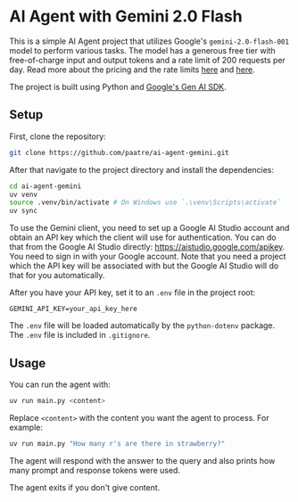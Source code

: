 # AI Agent with Gemini 2.0 Flash

This is a simple AI Agent project that utilizes Google's `gemini-2.0-flash-001` model to perform various tasks. The model has a generous free tier with free-of-charge input and output tokens and a rate limit of 200 requests per day. Read more about the pricing and the rate limits [here](https://ai.google.dev/gemini-api/docs/pricing) and [here](https://ai.google.dev/gemini-api/docs/rate-limits).

The project is built using Python and
[Google's Gen AI SDK](https://googleapis.github.io/python-genai/).

## Setup

First, clone the repository:

```bash
git clone https://github.com/paatre/ai-agent-gemini.git
```

After that navigate to the project directory and install the dependencies:

```bash
cd ai-agent-gemini
uv venv
source .venv/bin/activate # On Windows use `.\venv\Scripts\activate`
uv sync
```

To use the Gemini client, you need to set up a Google AI Studio account and
obtain an API key which the client will use for authentication. You can do that
from the Google AI Studio directly: https://aistudio.google.com/apikey. You
need to sign in with your Google account. Note that you need a project which
the API key will be associated with but the Google AI Studio will do that for
you automatically.

After you have your API key, set it to an `.env` file in the project root:

```env
GEMINI_API_KEY=your_api_key_here
```

The `.env` file will be loaded automatically by the `python-dotenv` package.
The `.env` file is included in `.gitignore`.

## Usage

You can run the agent with:

```bash
uv run main.py <content>
```

Replace `<content>` with the content you want the agent to process. For example:

```bash
uv run main.py "How many r's are there in strawberry?"
```

The agent will respond with the answer to the query and also prints how many
prompt and response tokens were used.

The agent exits if you don't give content.
